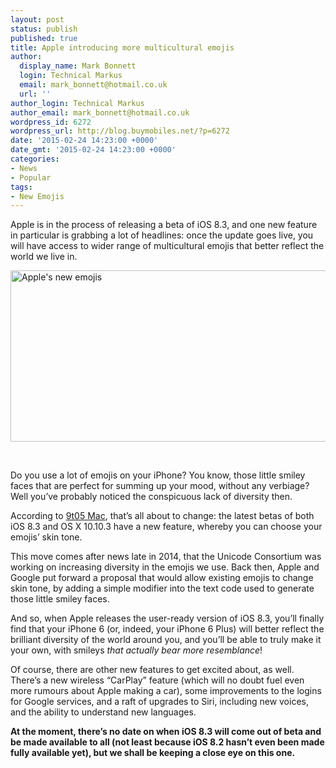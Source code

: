 ```yaml
---
layout: post
status: publish
published: true
title: Apple introducing more multicultural emojis
author:
  display_name: Mark Bonnett
  login: Technical Markus
  email: mark_bonnett@hotmail.co.uk
  url: ''
author_login: Technical Markus
author_email: mark_bonnett@hotmail.co.uk
wordpress_id: 6272
wordpress_url: http://blog.buymobiles.net/?p=6272
date: '2015-02-24 14:23:00 +0000'
date_gmt: '2015-02-24 14:23:00 +0000'
categories:
- News
- Popular
tags:
- New Emojis
---
```

<p><span class="postStandFirst">Apple is in the process of releasing a beta of iOS 8.3, and one new feature in particular is grabbing a lot of headlines: once the update goes live, you will have access to wider range of multicultural emojis that better reflect the world we live in.</span></p>
<p><img class="aligncenter wp-image-6273 size-full" src="https://a1comms-blog-buymobiles.storage.googleapis.com/2015/02/emoji_fff.png" alt="Apple's new emojis" width="680" height="274" /></p>
<p>&nbsp;</p>
<p>Do you use a lot of emojis on your iPhone? You know, those little smiley faces that are perfect for summing up your mood, without any verbiage? Well you&rsquo;ve probably noticed the conspicuous lack of diversity then.</p>
<p>According to <a href="http://9to5mac.com/2015/02/23/apple-releases-ios-8-3-beta-2-for-iphone-ipad-to-developers/">9t05 Mac</a>, that&rsquo;s all about to change: the latest betas of both iOS 8.3 and OS X 10.10.3 have a new feature, whereby you can choose your emojis&rsquo; skin tone.</p>
<p>This move comes after news late in 2014, that the Unicode Consortium was working on increasing diversity in the emojis we use. Back then, Apple and Google put forward a proposal that would allow existing emojis to change skin tone, by adding a simple modifier into the text code used to generate those little smiley faces.</p>
<p>And so, when Apple releases the user-ready version of iOS 8.3, you&rsquo;ll finally find that your iPhone 6 (or, indeed, your iPhone 6 Plus) will better reflect the brilliant diversity of the world around you, and you&rsquo;ll be able to truly make it your own, with smileys <em>that actually bear more resemblance</em>!</p>
<p>Of course, there are other new features to get excited about, as well. There&rsquo;s a new wireless &ldquo;CarPlay&rdquo; feature (which will no doubt fuel even more rumours about Apple making a car), some improvements to the logins for Google services, and a raft of upgrades to Siri, including new voices, and the ability to understand new languages.</p>
<p><strong>At the moment, there&rsquo;s no date on when iOS 8.3 will come out of beta and be made available to all (not least because iOS 8.2 hasn&rsquo;t even been made fully available yet), but we shall be keeping a close eye on this one. </strong></p>
